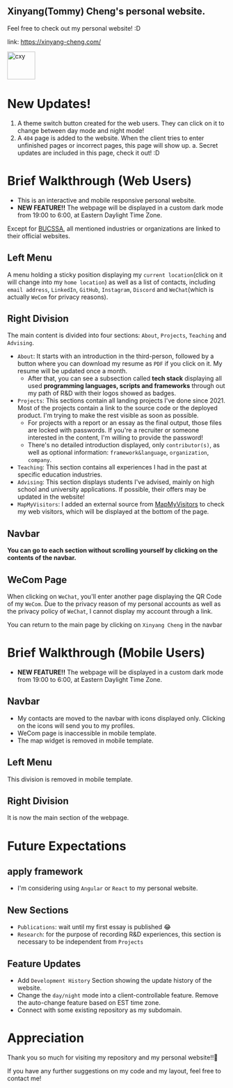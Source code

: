 ## Xinyang(Tommy) Cheng's personal website.
Feel free to check out my personal website! :D

link: https://xinyang-cheng.com/

<img width="64" alt="cxy" src="https://github.com/TommyCheng023/TommyCheng023.github.io/assets/115842289/650c326f-8dcf-4992-a970-590b6773839d">

# New Updates!
1. A theme switch button created for the web users. They can click on it to change between day mode and night mode!
2. A `404` page is added to the website. When the client tries to enter unfinished pages or incorrect pages, this page will show up.
  a. Secret updates are included in this page, check it out! :D

# Brief Walkthrough (Web Users)
- This is an interactive and mobile responsive personal website. 
- **NEW FEATURE!!** The webpage will be displayed in a custom dark mode from 19:00 to 6:00, at Eastern Daylight Time Zone.

Except for [BUCSSA](https://www.bucssa.org/), all mentioned industries or organizations are linked to their official websites.
## Left Menu
A menu holding a sticky position displaying my `current location`(click on it will change into my `home location`) as well as a list of contacts, including `email address`, `LinkedIn`, `GitHub`, `Instagram`, `Discord` and `WeChat`(which is actually `WeCom` for privacy reasons).

## Right Division
The main content is divided into four sections: `About`, `Projects`, `Teaching` and `Advising`.

- `About`: It starts with an introduction in the third-person, followed by a button where you can download my resume as `PDF` if you click on it. My resume will be updated once a month.
  - After that, you can see a subsection called **tech stack** displaying all used **programming languages, scripts and frameworks** through out my path of R&D with their logos showed as badges.
- `Projects`: This sections contain all landing projects I've done since 2021. Most of the projects contain a link to the source code or the deployed product. I'm trying to make the rest visible as soon as possible.
  - For projects with a report or an essay as the final output, those files are locked with passwords. If you're a recruiter or someone interested in the content, I'm willing to provide the password!
  - There's no detailed introduction displayed, only `contributor(s)`, as well as optional information: `framework&language`, `organization`, `company`.
- `Teaching`: This section contains all experiences I had in the past at specific education industries.
- `Advising`: This section displays students I've advised, mainly on high school and university applications. If possible, their offers may be updated in the website!
- `MapMyVisitors`: I added an external source from [MapMyVisitors](https://mapmyvisitors.com/) to check my web visitors, which will be displayed at the bottom of the page. 
## Navbar
**You can go to each section without scrolling yourself by clicking on the contents of the navbar.**

## WeCom Page
When clicking on `WeChat`, you'll enter another page displaying the QR Code of my `WeCom`. Due to the privacy reason of my personal accounts as well as the privacy policy of `WeChat`, I cannot display my account through a link.

You can return to the main page by clicking on `Xinyang Cheng` in the navbar

# Brief Walkthrough (Mobile Users)
- **NEW FEATURE!!** The webpage will be displayed in a custom dark mode from 19:00 to 6:00, at Eastern Daylight Time Zone.

## Navbar
- My contacts are moved to the navbar with icons displayed only. Clicking on the icons will send you to my profiles.
- WeCom page is inaccessible in mobile template.
- The map widget is removed in mobile template.


## Left Menu
This division is removed in mobile template.

## Right Division
It is now the main section of the webpage.

# Future Expectations
## apply framework
- I'm considering using `Angular` or `React` to my personal website.

## New Sections
- `Publications`: wait until my first essay is published 😂
- `Research`: for the purpose of recording R&D experiences, this section is necessary to be independent from `Projects`

## Feature Updates
- Add `Development History` Section showing the update history of the website.
- Change the `day/night` mode into a client-controllable feature. Remove the auto-change feature based on EST time zone.
- Connect with some existing repository as my subdomain.

# Appreciation
Thank you so much for visiting my repository and my personal website!!🙏

If you have any further suggestions on my code and my layout, feel free to contact me!
